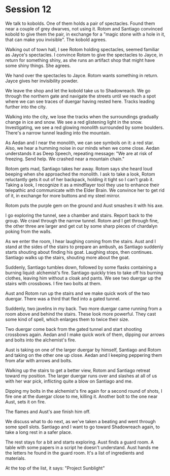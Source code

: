 # Session 12
We talk to kobolds. One of them holds a pair of spectacles. Found them near a couple of grey dwarves, not using it. Rotom and Santiago convinced kobold to give them the pair, in exchange for a "magic stone with a hole in it, that can make you invisible". The kobold agrees.

Walking out of town hall, I see Rotom holding spectacles, seemed familiar as Jayce's spectacles. I convince Rotom to give the spectacles to Jayce, in return for something shiny, as she runs an artifact shop that might have some shiny things. She agrees.

We hand over the spectacles to Jayce. Rotom wants something in return. Jayce gives her invisibility powder.

We leave the shop and let the kobold take us to Shadowreach. We go through the northern gate and navigate the streets until we reach a spot where we can see traces of duergar having rested here. Tracks leading further into the city.

Walking into the city, we lose the tracks when the surroundings gradually change in ice and snow. We see a red glistening light in the snow. Investigating, we see a red glowing monolith surrounded by some boulders. There's a narrow tunnel leading into the mountain.

As Aedan and I near the monolith, we can see symbols on it: a red star. Also, we hear a humming noise in our minds when we come close. Aedan understands it as Deep Speech, repeating message:
"We are at risk of freezing. Send help. We crashed near a mountain chain."

Rotom gets mad, Santiago takes her away. Rotom says she heard loud beeping when she approached the monolith. I ask to take a look, Rotom reluctantly gets it out of her backpack, holding it tight so I can't grab it. Taking a look, I recognize it as a mindflayer tool they use to enhance their telepathic and communicate with the Elder Brain. We convince her to get rid of it, in exchange for more buttons and my steel mirror.

Rotom puts the purple gem on the ground and Aust smashes it with his axe.

I go exploring the tunnel, see a chamber and stairs. Report back to the group. We crawl through the narrow tunnel. Rotom and I get through fine, the other three are larger and get cut by some sharp pieces of chardalyn poking from the walls.

As we enter the room, I hear laughing coming from the stairs. Aust and I stand at the sides of the stairs to prepare an ambush, as Santiago suddenly starts shouting about finding his goat. Laughing stops, then continues. Santiago walks up the stairs, shouting more about the goat.

Suddenly, Santiago tumbles down, followed by some flasks containing a burning liquid: alchemist's fire. Santiago quickly tries to take off his burning clothes, leaving him without a cloak and pants. We see two duergar up the stairs with crossbows. I fire two bolts at them.

Aust and Rotom run up the stairs and we make quick work of the two duergar. There was a third that fled into a gated tunnel.

Suddenly, two javelins in my back. Two more duergar came running from a room above and behind the stairs. These look more powerful. They cast some kind of spell, which enlarges them to twice their size.

Two duergar come back from the gated tunnel and start shooting crossbows again. Aedan and I make quick work of them, dipping our arrows and bolts into the alchemist's fire.

Aust is taking on one of the larger duergar by himself, Santiago and Rotom and taking on the other one up close. Aedan and I keeping peppering them from afar with arrows and bolts.

Walking up the stairs to get a better view, Rotom and Santiago retreat toward my position. The larger duergar runs over and slashes at all of us with her war pick, inflicting quite a blow on Santiago and me.

Dipping my bolts in the alchemist's fire again for a second round of shots, I fire one at the duergar close to me, killing it. Another bolt to the one near Aust, sets it on fire.

The flames and Aust's axe finish him off.

We discuss what to do next, as we've taken a beating and went through some spell slots. Santiago and I want to go toward Shadowreach again, to take a long rest in a safer place.

The rest stays for a bit and starts exploring. Aust finds a guard room. A table with some papers in a script he doesn't understand. Aust hands me the letters he found in the guard room. It's a list of ingredients and materials. 

At the top of the list, it says:
"Project Sunblight"